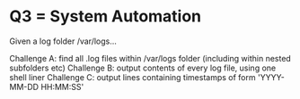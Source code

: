 # Q3 = System Automation

Given a log folder /var/logs...

Challenge A: find all .log files within /var/logs folder (including within nested subfolders etc)
Challenge B: output contents of every log file, using one shell liner
Challenge C: output lines containing timestamps of form 'YYYY-MM-DD HH:MM:SS'
